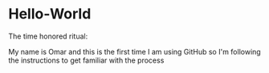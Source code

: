 # Hello-World
The time honored ritual:

My name is Omar and this is the first time I am using GitHub so I'm following the instructions to get familiar with the process
